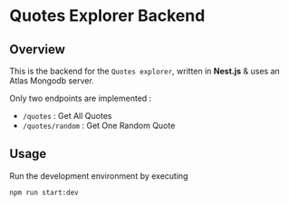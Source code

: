 # Quotes Explorer Backend

## Overview 

This is the backend for the `Quotes explorer`, written in **Nest.js** & uses an Atlas Mongodb server. 

Only two endpoints are implemented : 

- `/quotes` : Get All Quotes
- `/quotes/random` : Get One Random Quote

## Usage 

Run the development environment by executing

```bash
npm run start:dev
```